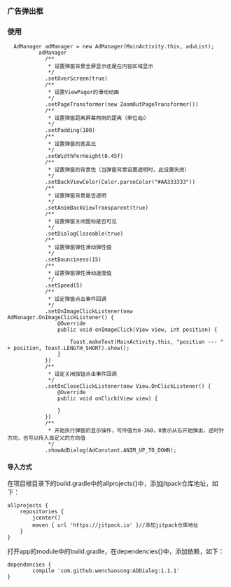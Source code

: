 ### 广告弹出框

### 使用

	  AdManager adManager = new AdManager(MainActivity.this, advList);
              adManager
                /**
                 * 设置弹窗背景全屏显示还是在内容区域显示
                 */
                .setOverScreen(true)
                /**
                 * 设置ViewPager的滑动动画
                 */
                .setPageTransformer(new ZoomOutPageTransformer())
                /**
                 * 设置弹窗距离屏幕两侧的距离（单位dp）
                 */
                .setPadding(100)
                /**
                 * 设置弹窗的宽高比
                 */
                .setWidthPerHeight(0.45f)
                /**
                 * 设置弹窗的背景色（当弹窗背景设置透明时，此设置失效）
                 */
                .setBackViewColor(Color.parseColor("#AA333333"))
                /**
                 * 设置弹窗背景是否透明
                 */
                .setAnimBackViewTransparent(true)
                /**
                 * 设置弹窗关闭图标是否可见
                 */
                .setDialogCloseable(true)
                /**
                 * 设置弹窗弹性滑动弹性值
                 */
                .setBounciness(15)
                /**
                 * 设置弹窗弹性滑动速度值
                 */
                .setSpeed(5)
                /**
                 * 设定弹窗点击事件回调
                 */
                .setOnImageClickListener(new AdManager.OnImageClickListener() {
                    @Override
                    public void onImageClick(View view, int position) {

                        Toast.makeText(MainActivity.this, "position --- " + position, Toast.LENGTH_SHORT).show();
                    }
                })
                /**
                 * 设定关闭按钮点击事件回调
                 */
                .setOnCloseClickListener(new View.OnClickListener() {
                    @Override
                    public void onClick(View view) {

                    }
                })
                /**
                 * 开始执行弹窗的显示操作，可传值为0-360，0表示从右开始弹出，逆时针方向，也可以传入自定义的方向值
                 */
                .showAdDialog(AdConstant.ANIM_UP_TO_DOWN);

#### **导入方式**

在项目根目录下的build.gradle中的allprojects{}中，添加jitpack仓库地址，如下：

    allprojects {
	    repositories {
	        jcenter()
	        maven { url 'https://jitpack.io' }//添加jitpack仓库地址
	    }
	}
 
打开app的module中的build.gradle，在dependencies{}中，添加依赖，如下：

    dependencies {
	        compile 'com.github.wenchaosong:ADDialog:1.1.1'
	}

